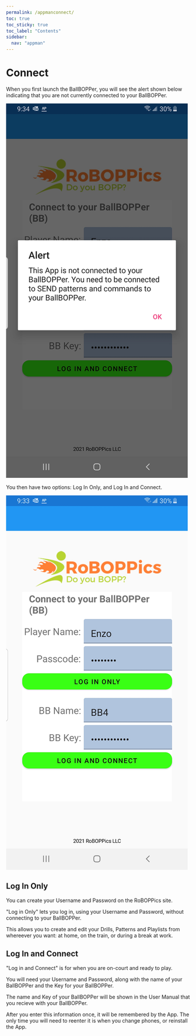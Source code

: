 ```yaml
---
permalink: /appmanconnect/
toc: true
toc_sticky: true
toc_label: "Contents"
sidebar:
  nav: "appman"
---
```

# Connect
When you first launch the BallBOPPer, you will see the alert shown below indicating that you are not currently connected to your BallBOPPer.

![Connect Alert Image](/assets/images/ConnectAlert500.png)

You then have two options: Log In Only, and Log In and Connect.

![Connect Image](/assets/images/Connect500.png)

## Log In Only
You can create your Username and Password on the RoBOPPics site.

"Log in Only" lets you log in, using your Username and Password, without connecting to your BallBOPPer.

This allows you to create and edit your Drills, Patterns and Playlists from whereever you want: at home, on the train, or during a break at work.

## Log In and Connect
"Log in and Connect" is for when you are on-court and ready to play.

You will need your Username and Password, along with the name of your BallBOPPer and the Key for your BallBOPPer.

The name and Key of your BallBOPPer will be shown in the User Manual that you recieve with your BallBOPPer.

After you enter this information once, it will be remembered by the App. The only time you will need to reenter it is when you change phones, or reinstall the App.

